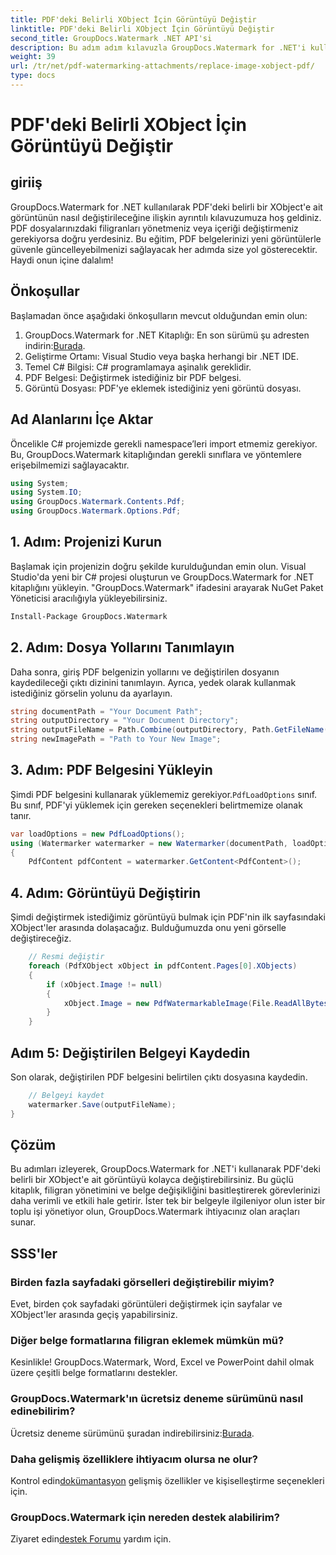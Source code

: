 ```yaml
---
title: PDF'deki Belirli XObject İçin Görüntüyü Değiştir
linktitle: PDF'deki Belirli XObject İçin Görüntüyü Değiştir
second_title: GroupDocs.Watermark .NET API'si
description: Bu adım adım kılavuzla GroupDocs.Watermark for .NET'i kullanarak PDF'lerdeki görüntüleri kolayca değiştirin. PDF içeriğini verimli bir şekilde yönetmek için mükemmeldir.
weight: 39
url: /tr/net/pdf-watermarking-attachments/replace-image-xobject-pdf/
type: docs
---
```

# PDF'deki Belirli XObject İçin Görüntüyü Değiştir

## giriiş
GroupDocs.Watermark for .NET kullanılarak PDF'deki belirli bir XObject'e ait görüntünün nasıl değiştirileceğine ilişkin ayrıntılı kılavuzumuza hoş geldiniz. PDF dosyalarınızdaki filigranları yönetmeniz veya içeriği değiştirmeniz gerekiyorsa doğru yerdesiniz. Bu eğitim, PDF belgelerinizi yeni görüntülerle güvenle güncelleyebilmenizi sağlayacak her adımda size yol gösterecektir. Haydi onun içine dalalım!
## Önkoşullar
Başlamadan önce aşağıdaki önkoşulların mevcut olduğundan emin olun:
1.  GroupDocs.Watermark for .NET Kitaplığı: En son sürümü şu adresten indirin:[Burada](https://releases.groupdocs.com/Watermark/net/).
2. Geliştirme Ortamı: Visual Studio veya başka herhangi bir .NET IDE.
3. Temel C# Bilgisi: C# programlamaya aşinalık gereklidir.
4. PDF Belgesi: Değiştirmek istediğiniz bir PDF belgesi.
5. Görüntü Dosyası: PDF'ye eklemek istediğiniz yeni görüntü dosyası.

## Ad Alanlarını İçe Aktar
Öncelikle C# projemizde gerekli namespace’leri import etmemiz gerekiyor. Bu, GroupDocs.Watermark kitaplığından gerekli sınıflara ve yöntemlere erişebilmemizi sağlayacaktır.
```csharp
using System;
using System.IO;
using GroupDocs.Watermark.Contents.Pdf;
using GroupDocs.Watermark.Options.Pdf;
```
## 1. Adım: Projenizi Kurun
Başlamak için projenizin doğru şekilde kurulduğundan emin olun. Visual Studio'da yeni bir C# projesi oluşturun ve GroupDocs.Watermark for .NET kitaplığını yükleyin. "GroupDocs.Watermark" ifadesini arayarak NuGet Paket Yöneticisi aracılığıyla yükleyebilirsiniz.
```sh
Install-Package GroupDocs.Watermark
```
## 2. Adım: Dosya Yollarını Tanımlayın
Daha sonra, giriş PDF belgenizin yollarını ve değiştirilen dosyanın kaydedileceği çıktı dizinini tanımlayın. Ayrıca, yedek olarak kullanmak istediğiniz görselin yolunu da ayarlayın.
```csharp
string documentPath = "Your Document Path";
string outputDirectory = "Your Document Directory";
string outputFileName = Path.Combine(outputDirectory, Path.GetFileName(documentPath));
string newImagePath = "Path to Your New Image";
```
## 3. Adım: PDF Belgesini Yükleyin
 Şimdi PDF belgesini kullanarak yüklememiz gerekiyor.`PdfLoadOptions` sınıf. Bu sınıf, PDF'yi yüklemek için gereken seçenekleri belirtmemize olanak tanır.
```csharp
var loadOptions = new PdfLoadOptions();
using (Watermarker watermarker = new Watermarker(documentPath, loadOptions))
{
    PdfContent pdfContent = watermarker.GetContent<PdfContent>();
```
## 4. Adım: Görüntüyü Değiştirin
Şimdi değiştirmek istediğimiz görüntüyü bulmak için PDF'nin ilk sayfasındaki XObject'ler arasında dolaşacağız. Bulduğumuzda onu yeni görselle değiştireceğiz.
```csharp
    // Resmi değiştir
    foreach (PdfXObject xObject in pdfContent.Pages[0].XObjects)
    {
        if (xObject.Image != null)
        {
            xObject.Image = new PdfWatermarkableImage(File.ReadAllBytes(newImagePath));
        }
    }
```
## Adım 5: Değiştirilen Belgeyi Kaydedin
Son olarak, değiştirilen PDF belgesini belirtilen çıktı dosyasına kaydedin.
```csharp
    // Belgeyi kaydet
    watermarker.Save(outputFileName);
}
```

## Çözüm
Bu adımları izleyerek, GroupDocs.Watermark for .NET'i kullanarak PDF'deki belirli bir XObject'e ait görüntüyü kolayca değiştirebilirsiniz. Bu güçlü kitaplık, filigran yönetimini ve belge değişikliğini basitleştirerek görevlerinizi daha verimli ve etkili hale getirir. İster tek bir belgeyle ilgileniyor olun ister bir toplu işi yönetiyor olun, GroupDocs.Watermark ihtiyacınız olan araçları sunar.
## SSS'ler
### Birden fazla sayfadaki görselleri değiştirebilir miyim?
Evet, birden çok sayfadaki görüntüleri değiştirmek için sayfalar ve XObject'ler arasında geçiş yapabilirsiniz.
### Diğer belge formatlarına filigran eklemek mümkün mü?
Kesinlikle! GroupDocs.Watermark, Word, Excel ve PowerPoint dahil olmak üzere çeşitli belge formatlarını destekler.
### GroupDocs.Watermark'ın ücretsiz deneme sürümünü nasıl edinebilirim?
 Ücretsiz deneme sürümünü şuradan indirebilirsiniz:[Burada](https://releases.groupdocs.com/).
### Daha gelişmiş özelliklere ihtiyacım olursa ne olur?
 Kontrol edin[dokümantasyon](https://tutorials.groupdocs.com/Watermark/net/) gelişmiş özellikler ve kişiselleştirme seçenekleri için.
### GroupDocs.Watermark için nereden destek alabilirim?
 Ziyaret edin[destek Forumu](https://forum.groupdocs.com/c/watermark/19) yardım için.